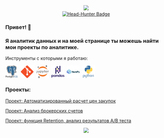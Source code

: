 <div id="header" align="center">
  <img src="https://media.giphy.com/media/JWuBH9rCO2uZuHBFpm/giphy.gif" width="200"/>
</div>

<div id="badges" align="center">
  <a href="https://nn.hh.ru/resume/9bda387eff0b5e705d0039ed1f505242486579">
    <img src="https://img.shields.io/badge/Head_Hunter-red?style=for-the-badge&logo=headhunter&logoColor=white" alt="Head-Hunter Badge"/>
  </a>
</div>

### Привет! 👋
### Я аналитик данных и на моей странице ты можешь найти мои проекты по аналитике.
Инструменты с которыми я работаю:

<div>
<img src="https://github.com/devicons/devicon/blob/master/icons/postgresql/postgresql-original-wordmark.svg" title="postgresql"  alt="postgresql" width="40" height="40"/>&nbsp;
<img src="https://github.com/devicons/devicon/blob/master/icons/git/git-original.svg" title="Git"  alt="Git" width="40" height="40"/>&nbsp;
<img src="https://github.com/devicons/devicon/blob/master/icons/jupyter/jupyter-original-wordmark.svg" title="Git"  alt="Git" width="40" height="40"/>&nbsp;
<img src="https://github.com/devicons/devicon/blob/master/icons/pandas/pandas-original-wordmark.svg" title="pandas"  alt="pandas" width="40" height="40"/>&nbsp;
<img src="https://github.com/devicons/devicon/blob/master/icons/numpy/numpy-original-wordmark.svg" title="numpy"  alt="numpy" width="40" height="40"/>&nbsp;
<img src="https://github.com/devicons/devicon/blob/master/icons/python/python-original-wordmark.svg" title="python"  alt="python" width="40" height="40"/>&nbsp;
</div>

### Проекты:

[Проект: Автоматизированный расчет цен закупок](https://github.com/AntonAlyapin/AntonAlyapin/blob/pet_project/Purchace_prices.ipynb)

[Проект: Анализ брокерских счетов](https://github.com/AntonAlyapin/AntonAlyapin/tree/%D0%90%D0%BD%D0%B0%D0%BB%D0%B8%D0%B7_%D0%B1%D1%80%D0%BE%D0%BA%D0%B5%D1%80%D1%81%D0%BA%D0%B8%D1%85_%D1%81%D1%87%D0%B5%D1%82%D0%BE%D0%B2)

[Проект: функция Retention, анализ результатов A/B теста](https://github.com/AntonAlyapin/AntonAlyapin/blob/%D0%9F%D1%80%D0%BE%D0%B5%D0%BA%D1%82_Retention/project_retention.ipynb)
<div align="center">
  <img src="https://media.giphy.com/media/wwg1suUiTbCY8H8vIA/giphy-downsized-large.gif" width="400"/>
</div>




<!--
**AntonAlyapin/AntonAlyapin** is a ✨ _special_ ✨ repository because its `README.md` (this file) appears on your GitHub profile.

Here are some ideas to get you started:

- 🔭 I’m currently working on ...
- 🌱 I’m currently learning ...
- 👯 I’m looking to collaborate on ...
- 🤔 I’m looking for help with ...
- 💬 Ask me about ...
- 📫 How to reach me: ...
- 😄 Pronouns: ...
- ⚡ Fun fact: ...
-->
